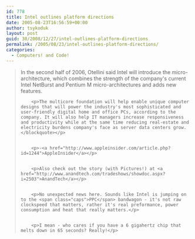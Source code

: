 ```yaml
---
id: 778
title: Intel outlines platform directions
date: 2005-08-23T16:56:59+00:00
author: tsykoduk
layout: post
guid: 30/2008/12/27/intel-outlines-platform-directions
permalink: /2005/08/23/intel-outlines-platform-directions/
categories:
  - Computers! and Code!
---
```

<blockquote>In the second half of 2006, Otellini said Intel will introduce the micro-architecture, which combines the strength of the company's current Intel NetBurst and Pentium M micro-architectures and adds new features.

		<p>The multicore foundation will help enable unique computer designs that will power the industry's most sophisticated and user-friendly digital home and office PCs, according to the company. It will also help IT managers increase responsiveness and productivity while at the same time reducing real-estate and electricity burdens company's face as server data centers grow.</blockquote></p>


		<p>-<a href="http://www.appleinsider.com/article.php?id=1244">AppleInsider</a></p>


		<p>Also check out the story (with Pictures!) at <a href="http://www.anandtech.com/tradeshows/showdoc.aspx?i=2503">AnandTech</a></p>


		<p>No unexpected news here. Sounds like Intel is jumping on to the <span class="caps">PPC</span> bandwagon - it's not raw clockspeed that matters, rather it's real preformance, power consumption and heat that really matters.</p>


		<p>I mean - who cares if you have a 6 gigahertz chip that melts down in 65 seconds? Really!</p>